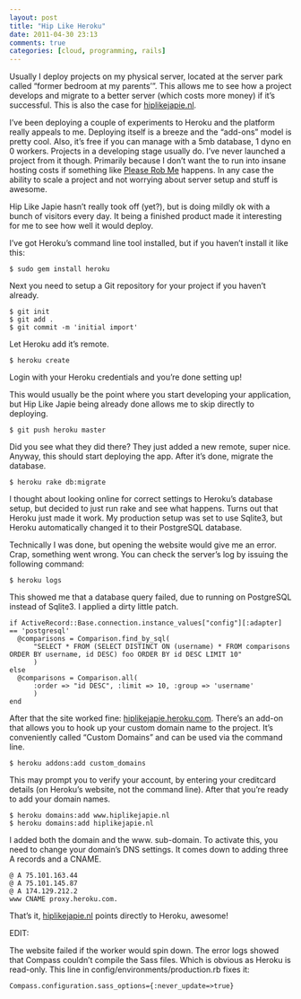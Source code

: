 ```yaml
---
layout: post
title: "Hip Like Heroku"
date: 2011-04-30 23:13
comments: true
categories: [cloud, programming, rails]
---
```


Usually I deploy projects on my physical server, located at the server park called “former bedroom at my parents’”. This allows me to see how a project develops and migrate to a better server (which costs more money) if it’s successful. This is also the case for [hiplikejapie.nl](http://hiplikejapie.nl/).

<!-- more -->

I’ve been deploying a couple of experiments to Heroku and the platform really appeals to me. Deploying itself is a breeze and the “add-ons” model is pretty cool. Also, it’s free if you can manage with a 5mb database, 1 dyno en 0 workers. Projects in a developing stage usually do. I’ve never launched a project from it though. Primarily because I don’t want the to run into insane hosting costs if something like [Please Rob Me](http://pleaserobme.com/) happens. In any case the ability to scale a project and not worrying about server setup and stuff is awesome.

Hip Like Japie hasn’t really took off (yet?), but is doing mildly ok with a bunch of visitors every day. It being a finished product made it interesting for me to see how well it would deploy.

I’ve got Heroku’s command line tool installed, but if you haven’t install it like this:

    $ sudo gem install heroku

Next you need to setup a Git repository for your project if you haven’t already.

    $ git init
    $ git add .
    $ git commit -m 'initial import'

Let Heroku add it’s remote.

    $ heroku create

Login with your Heroku credentials and you’re done setting up!

This would usually be the point where you start developing your application, but Hip Like Japie being already done allows me to skip directly to deploying.

    $ git push heroku master

Did you see what they did there? They just added a new remote, super nice. Anyway, this should start deploying the app. After it’s done, migrate the database.

    $ heroku rake db:migrate

I thought about looking online for correct settings to Heroku’s database setup, but decided to just run rake and see what happens. Turns out that Heroku just made it work. My production setup was set to use Sqlite3, but Heroku automatically changed it to their PostgreSQL database.

Technically I was done, but opening the website would give me an error. Crap, something went wrong. You can check the server’s log by issuing the following command:

    $ heroku logs

This showed me that a database query failed, due to running on PostgreSQL instead of Sqlite3. I applied a dirty little patch.

    if ActiveRecord::Base.connection.instance_values["config"][:adapter] == 'postgresql'
      @comparisons = Comparison.find_by_sql(
          "SELECT * FROM (SELECT DISTINCT ON (username) * FROM comparisons ORDER BY username, id DESC) foo ORDER BY id DESC LIMIT 10"
          )
    else
      @comparisons = Comparison.all(
          :order => "id DESC", :limit => 10, :group => 'username'
          )
    end

After that the site worked fine: [hiplikejapie.heroku.com](http://hiplikejapie.heroku.com). There’s an add-on that allows you to hook up your custom domain name to the project. It’s conveniently called “Custom Domains” and can be used via the command line.

    $ heroku addons:add custom_domains

This may prompt you to verify your account, by entering your creditcard details (on Heroku’s website, not the command line). After that you’re ready to add your domain names.

    $ heroku domains:add www.hiplikejapie.nl
    $ heroku domains:add hiplikejapie.nl

I added both the domain and the www. sub-domain. To activate this, you need to change your domain’s DNS settings. It comes down to adding three A records and a CNAME.

    @ A 75.101.163.44
    @ A 75.101.145.87
    @ A 174.129.212.2
    www CNAME proxy.heroku.com.

That’s it, [hiplikejapie.nl](http://hiplikejapie.nl) points directly to Heroku, awesome!

EDIT:

The website failed if the worker would spin down. The error logs showed that Compass couldn’t compile the Sass files. Which is obvious as Heroku is read-only. This line in config/environments/production.rb fixes it:

    Compass.configuration.sass_options={:never_update=>true}
